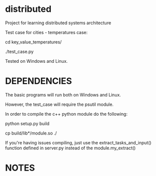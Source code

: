 distributed
=======

Project for learning distributed systems architecture

Test case for cities - temperatures case:

cd key_value_temperatures/

./test_case.py <nr of workers>

Tested on Windows and Linux. 


DEPENDENCIES
====
The basic programs will run both on Windows and Linux.

However, the test_case will require the psutil module.

In order to compile the c++ python module do the following:

python setup.py build

cp build/lib*/module.so ./

If you're having issues compiling, just use the extract_tasks_and_input() function defined in server.py instead of the module.my_extract()


NOTES
=====







